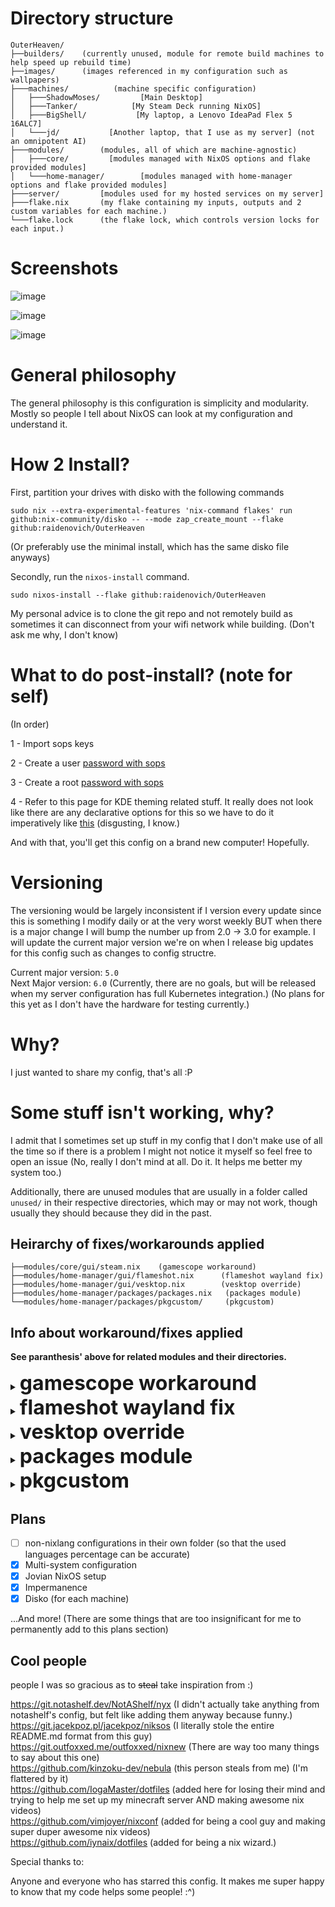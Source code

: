# Directory structure

```
OuterHeaven/
├──builders/    (currently unused, module for remote build machines to help speed up rebuild time)
├──images/      (images referenced in my configuration such as wallpapers)
├───machines/          (machine specific configuration)
│   ├───ShadowMoses/         [Main Desktop]
│   ├───Tanker/            [My Steam Deck running NixOS]
│   ├───BigShell/           [My laptop, a Lenovo IdeaPad Flex 5 16ALC7]
│   └───jd/           [Another laptop, that I use as my server] (not an omnipotent AI)
├───modules/        (modules, all of which are machine-agnostic)
│   ├───core/         [modules managed with NixOS options and flake provided modules]
│   └───home-manager/        [modules managed with home-manager options and flake provided modules]
├───server/         [modules used for my hosted services on my server]
├───flake.nix       (my flake containing my inputs, outputs and 2 custom variables for each machine.)
└───flake.lock      (the flake lock, which controls version locks for each input.)
```
# Screenshots

![image](https://github.com/user-attachments/assets/b1086491-1b0d-4e78-96d2-588c20ec00dc)

![image](https://github.com/user-attachments/assets/9ddab770-7f84-438d-9a38-2c24abc498d4)

![image](https://github.com/user-attachments/assets/80062146-b123-4448-af7b-c661b87f0867)

# General philosophy

The general philosophy is this configuration is simplicity and modularity.
Mostly so people I tell about NixOS can look at my configuration and understand
it.

# How 2 Install?

First, partition your drives with disko with the following commands

```console
sudo nix --extra-experimental-features 'nix-command flakes' run github:nix-community/disko -- --mode zap_create_mount --flake github:raidenovich/OuterHeaven
```

(Or preferably use the minimal install, which has the same disko file anyways)

Secondly, run the `nixos-install` command.

```console
sudo nixos-install --flake github:raidenovich/OuterHeaven
```

My personal advice is to clone the git repo and not remotely build as sometimes
it can disconnect from your wifi network while building. (Don't ask me why, I
don't know)

# What to do post-install? (note for self)

(In order)

1 - Import sops keys

2 - Create a user
[password with sops](https://github.com/Mic92/sops-nix?tab=readme-ov-file#setting-a-users-password)

3 - Create a root
[password with sops](https://github.com/Mic92/sops-nix?tab=readme-ov-file#setting-a-users-password)

4 - Refer to this page for KDE theming related stuff. It really does not look
like there are any declarative options for this so we have to do it imperatively
like
[this](https://github.com/shalva97/kde-configuration-files?tab=readme-ov-file#changing-appearance)
(disgusting, I know.)

And with that, you'll get this config on a brand new computer! Hopefully.

# Versioning

The versioning would be largely inconsistent if I version every update since
this is something I modify daily or at the very worst weekly BUT when there is a
major change I will bump the number up from 2.0 -> 3.0 for example. I will
update the current major version we're on when I release big updates for this
config such as changes to config structre.

Current major version: `5.0`
<br> Next Major version: `6.0` (Currently, there are no goals, but will be
released when my server configuration has full Kubernetes integration.) (No
plans for this yet as I don't have the hardware for testing currently.)

# Why?

I just wanted to share my config, that's all :P

# Some stuff isn't working, why?

I admit that I sometimes set up stuff in my config that I don't make use of all
the time so if there is a problem I might not notice it myself so feel free to
open an issue (No, really I don't mind at all. Do it. It helps me better my
system too.)

Additionally, there are unused modules that are usually in a folder called
`unused/` in their respective directories, which may or may not work, though
usually they should because they did in the past.

## Heirarchy of fixes/workarounds applied

```
├──modules/core/gui/steam.nix    (gamescope workaround)
├──modules/home-manager/gui/flameshot.nix      (flameshot wayland fix)
├──modules/home-manager/gui/vesktop.nix        (vesktop override)
├──modules/home-manager/packages/packages.nix   (packages module)
└──modules/home-manager/packages/pkgcustom/     (pkgcustom)
```

## Info about workaround/fixes applied

**See paranthesis' above for related modules and their directories.**

<details>
<summary><b><font size="+3">gamescope workaround</font></b></summary>

The override used here for Gamescope running through steam on NixOS (yes, **very
specifically gamescope running through Steam on NixOS**) does not bring up the
gamescope window because gamescope looks for certain libraries in the provided
FHS environment and it can't find them in said FHS environment, therefore making
this workaround necessary.

</details>

<details>
<summary><b><font size="+3">flameshot wayland fix</font></b></summary>

The overrides used here make it so that flameshot is compiled with the
appropriate cmake flags so that it works on Wayland and locks the version to a
certain commit known to work with Wayland.
(https://github.com/flameshot-org/flameshot/issues/3012)

</details>

<details>
<summary><b><font size="+3">vesktop override</font></b></summary>

The overrides used here removes Vencord related branding and replaces the icons
and name with regular Discord's and adds launch flags that help with screen
sharing on Wayland.

</details>

<details>
<summary><b><font size="+3">packages module</font></b></summary>

This home manager managed module contains packages I manage under home-manager,
alongside some overrides and override templates that I plan to reuse later.

</details>

<details>
<summary><b><font size="+3">pkgcustom</font></b></summary>

packages that I plan to submit to nixpkgs in the future, some of which are
referenced in packages.nix but mostly not. The name is **pkgcustom** because it
sounded cool in my head.

</details>

## Plans

- [ ] non-nixlang configurations in their own folder (so that the used languages
      percentage can be accurate)
- [x] Multi-system configuration
- [x] Jovian NixOS setup
- [x] Impermanence
- [x] Disko (for each machine)

...And more! (There are some things that are too insignificant for me to
permanently add to this plans section)

## Cool people

people I was so gracious as to ~~steal~~ take inspiration from :)

https://git.notashelf.dev/NotAShelf/nyx (I didn't actually take anything from
notashelf's config, but felt like adding them anyway because funny.)
<br> https://git.jacekpoz.pl/jacekpoz/niksos (I literally stole the entire
README.md format from this guy)
<br> https://git.outfoxxed.me/outfoxxed/nixnew (There are way too many things to
say about this one)
<br> https://github.com/kinzoku-dev/nebula (this person steals from me) (I'm
flattered by it)
<br> https://github.com/IogaMaster/dotfiles (added here for losing their mind
and trying to help me set up my minecraft server AND making awesome nix videos)
<br> https://github.com/vimjoyer/nixconf (added for being a cool guy and making
super duper awesome nix videos)
<br> https://github.com/iynaix/dotfiles (added for being a nix wizard.)

Special thanks to:

Anyone and everyone who has starred this config. It makes me super happy to know
that my code helps some people! :^)
